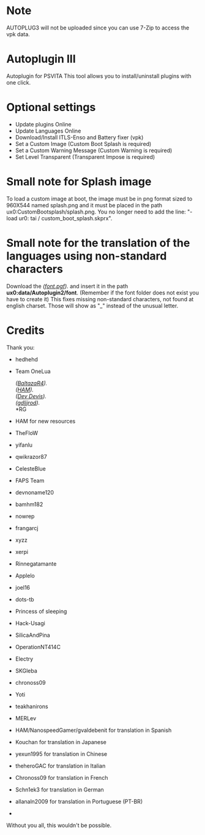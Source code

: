 # Note
AUTOPLUG3 will not be uploaded since you can use 7-Zip to access the vpk data.
# Autoplugin III
Autoplugin for PSVITA
This tool allows you to install/uninstall plugins with one click.

# Optional settings
- Update plugins Online
- Update Languages Online
- Download/Install ITLS-Enso and Battery fixer (vpk)
- Set a Custom Image (Custom Boot Splash is required)
- Set a Custom Warning Message (Custom Warning is required)
- Set Level Transparent (Transparent Impose is required)

# Small note for Splash image
To load a custom image at boot, the image must be in png format sized to 960X544 named splash.png and it must be placed in the path ux0:CustomBootsplash/splash.png.
You no longer need to add the line:
 "- load ur0: tai / custom_boot_splash.skprx".
# Small note for the translation of the languages using non-standard characters
Download the  *([font.pgf](https://github.com/hedhehd/Autoplugin3/blob/master/font/font.pgf)).* and insert it in the path **ux0:data/Autoplugin2/font**. (Remember if the font folder does not exist you have to create it) 
This fixes missing non-standard characters, not found at english charset. Those will show as "_" instead of the unusual letter.

# Credits
 Thank you:
- hedhehd
- Team OneLua

	*([BaltazaR4](https://twitter.com/baltazarregala4)).*<br>
	*([HAM](https://twitter.com/holdandmodify)).*<br>
	*([Dev Devis](https://twitter.com/DevDavisNunez)).*<br>
	*([gdljjrod](https://twitter.com/gdljjrod)).*<br>
	*RG<br>

- HAM for new resources
- TheFloW
- yifanlu
- qwikrazor87
- CelesteBlue
- FAPS Team
- devnoname120
- bamhm182
- nowrep
- frangarcj
- xyzz
- xerpi
- Rinnegatamante
- Applelo
- joel16
- dots-tb
- Princess of sleeping
- Hack-Usagi
- SilicaAndPina
- OperationNT414C
- Electry
- SKGleba
- chronoss09
- Yoti
- teakhanirons
- MERLev
- HAM/NanospeedGamer/gvaldebenit for translation in Spanish
- Kouchan for translation in Japanese
- yexun1995 for translation in Chinese
- theheroGAC for translation in Italian
- Chronoss09 for translation in French
- Schn1ek3 for translation in German
- allanaln2009 for translation in Portuguese (PT-BR)
- 
Without you all, this wouldn't be possible.
